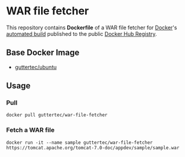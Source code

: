 # WAR file fetcher

This repository contains **Dockerfile** of a WAR file fetcher for [Docker](https://www.docker.com/)'s [automated build](https://registry.hub.docker.com/u/guttertec/tomcat/) published to the public [Docker Hub Registry](https://registry.hub.docker.com/).

## Base Docker Image

* [guttertec/ubuntu](https://registry.hub.docker.com/u/guttertec/ubuntu/)

## Usage

### Pull

`docker pull guttertec/war-file-fetcher`

### Fetch a WAR file

`docker run -it --name sample guttertec/war-file-fetcher https://tomcat.apache.org/tomcat-7.0-doc/appdev/sample/sample.war`